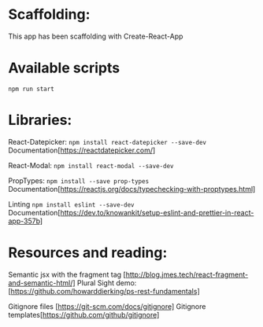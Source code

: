 # Scaffolding:

This app has been scaffolding with Create-React-App

# Available scripts

`npm run start`

# Libraries:

React-Datepicker:
`npm install react-datepicker --save-dev`
Documentation[https://reactdatepicker.com/]

React-Modal:
`npm install react-modal --save-dev`

PropTypes:
`npm install --save prop-types`
Documentation[https://reactjs.org/docs/typechecking-with-proptypes.html]

Linting
`npm install eslint --save-dev`
Documentation[https://dev.to/knowankit/setup-eslint-and-prettier-in-react-app-357b]

# Resources and reading:

Semantic jsx with the fragment tag [http://blog.jmes.tech/react-fragment-and-semantic-html/]
Plural Sight demo: [https://github.com/howarddierking/ps-rest-fundamentals]

Gitignore files [https://git-scm.com/docs/gitignore]
Gitignore templates[https://github.com/github/gitignore]
